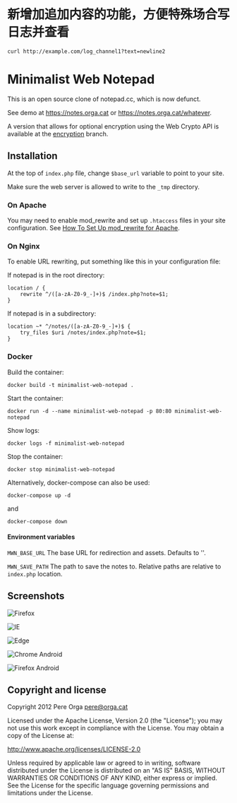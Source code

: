 # 新增加追加内容的功能，方便特殊场合写日志并查看

```
curl http://example.com/log_channel1?text=newline2
```

# Minimalist Web Notepad

This is an open source clone of notepad.cc, which is now defunct.

See demo at https://notes.orga.cat or https://notes.orga.cat/whatever.

A version that allows for optional encryption using the Web Crypto API is available at the [encryption](https://github.com/pereorga/minimalist-web-notepad/tree/encryption) branch.

## Installation

At the top of `index.php` file, change `$base_url` variable to point to your
site.

Make sure the web server is allowed to write to the `_tmp` directory.

### On Apache

You may need to enable mod_rewrite and set up `.htaccess` files in your site configuration.
See [How To Set Up mod_rewrite for Apache](https://www.digitalocean.com/community/tutorials/how-to-set-up-mod_rewrite-for-apache-on-ubuntu-14-04).

### On Nginx

To enable URL rewriting, put something like this in your configuration file:

If notepad is in the root directory:
```
location / {
    rewrite ^/([a-zA-Z0-9_-]+)$ /index.php?note=$1;
}
```

If notepad is in a subdirectory:
```
location ~* ^/notes/([a-zA-Z0-9_-]+)$ {
    try_files $uri /notes/index.php?note=$1;
}
```

### Docker

Build the container:
```
docker build -t minimalist-web-notepad .
```

Start the container:
```
docker run -d --name minimalist-web-notepad -p 80:80 minimalist-web-notepad
```

Show logs:
```
docker logs -f minimalist-web-notepad
```

Stop the container:
```
docker stop minimalist-web-notepad
```

Alternatively, docker-compose can also be used:
```
docker-compose up -d
```
and
```
docker-compose down
```

#### Environment variables

`MWN_BASE_URL`    The base URL for redirection and assets. Defaults to ''.

`MWN_SAVE_PATH`   The path to save the notes to. Relative paths are relative to `index.php` location.

## Screenshots

![Firefox](https://orga.cat/sites/default/files/images/firefox.png)

![IE](https://orga.cat/sites/default/files/images/ie.png)

![Edge](https://orga.cat/sites/default/files/images/edge.png)

![Chrome Android](https://orga.cat/sites/default/files/images/android_chrome_dark.png)

![Firefox Android](https://orga.cat/sites/default/files/images/android_firefox.png)


## Copyright and license

Copyright 2012 Pere Orga <pere@orga.cat>

Licensed under the Apache License, Version 2.0 (the "License");
you may not use this work except in compliance with the License.
You may obtain a copy of the License at:

   http://www.apache.org/licenses/LICENSE-2.0

Unless required by applicable law or agreed to in writing, software
distributed under the License is distributed on an "AS IS" BASIS,
WITHOUT WARRANTIES OR CONDITIONS OF ANY KIND, either express or implied.
See the License for the specific language governing permissions and
limitations under the License.

